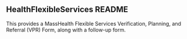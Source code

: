 ## HealthFlexibleServices README

This provides a MassHealth Flexible Services Verification, Planning, and Referral (VPR) Form, along with a follow-up form.
